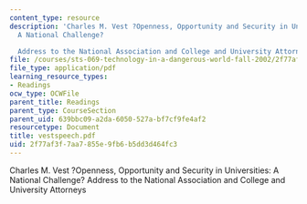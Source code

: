 ```yaml
---
content_type: resource
description: 'Charles M. Vest ?Openness, Opportunity and Security in Universities:
  A National Challenge?

  Address to the National Association and College and University Attorneys'
file: /courses/sts-069-technology-in-a-dangerous-world-fall-2002/2f77af3f7aa7855e9fb6b5dd3d464fc3_vestspeech.pdf
file_type: application/pdf
learning_resource_types:
- Readings
ocw_type: OCWFile
parent_title: Readings
parent_type: CourseSection
parent_uid: 639bbc09-a2da-6050-527a-bf7cf9fe4af2
resourcetype: Document
title: vestspeech.pdf
uid: 2f77af3f-7aa7-855e-9fb6-b5dd3d464fc3
---
```

Charles M. Vest ?Openness, Opportunity and Security in Universities: A National Challenge?
Address to the National Association and College and University Attorneys

